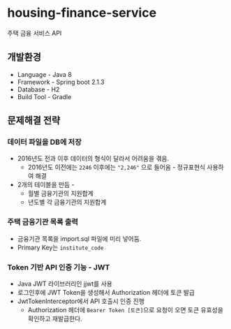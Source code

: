 # housing-finance-service
주택 금융 서비스 API
## 개발환경
* Language - Java 8
* Framework - Spring boot 2.1.3
* Database - H2
* Build Tool - Gradle
## 문제해결 전략
### 데이터 파일을 DB에 저장
* 2016년도 전과 이후 데이터의 형식이 달라서 어려움을 겪음.
  * 2016년도 이전에는 `2246` 이후에는 `"2,246"` 으로 들어옴 - 정규표현식 사용하여 해결
* 2개의 테이블을 만듬 - 
  * 월별 금융기관의 지원합계
  * 년도별 각 금융기관의 지원합계
### 주택 금융기관 목록 출력
* 금융기관 목록을 import.sql 파일에 미리 넣어둠.
* Primary Key는 `institute_code` 
### Token 기반 API 인증 기능 - JWT
* Java JWT 라이브러리인 jjwt를 사용
* 로그인후에 JWT Token을 생성해서 Authorization 헤더에 토큰 발급
* JwtTokenInterceptor에서 API 호출시 인증 진행
  * Authorization 헤더에 `Bearer Token [토큰]`으로 요청이 오면 토큰 유효성을 확인하고 재발급한다.

